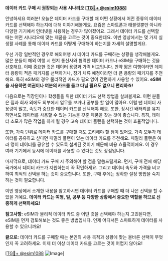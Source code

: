 **데이터 카드 구매 시 권장되는 사용 시나리오 [[TG💪+ @esim1088](https://t.me/s/esim1088)]**

안녕하세요 여러분! 오늘은 데이터 카드를 구매할 때 어떤 상황에서 어떤 종류의 데이터 카드를 선택해야 하는지에 대해 이야기해볼게요. 요즘은 스마트폰과 태블릿뿐만 아니라 다양한 기기에서 인터넷을 사용하는 경우가 많아졌어요. 그래서 데이터 카드를 선택할 때는 어떤 시나리오에 맞는 제품을 고르는 것이 중요한데요. 이번 영상에서는 몇 가지 실생활 사례를 통해 데이터 카드를 어떻게 구매해야 하는지를 자세히 설명할게요.

우선 가장 일반적인 경우로 해외여행 시 데이터 카드를 구매하는 상황을 생각해볼게요. 많은 분들이 해외 여행 시 현지 통신사와 협력한 데이터 카드나 eSIM을 구매하는 것을 선호해요. 이때 중요한 것은 데이터 용량과 가격 비교입니다. 만약 짧은 여행이라면 데이터 용량이 적은 패키지를 선택하거나, 장기 체류 예정이라면 더 큰 용량의 패키지를 추천해요. 특히 eSIM의 경우 물리적인 카드가 필요 없어 간편하게 사용할 수 있어요. **eSIM을 사용하면 여권이나 여분의 카드를 들고 다닐 필요도 없으니 편리하죠!**

다음으로는 직장인이나 학생들을 위한 데이터 카드 선택 방법을 살펴볼게요. 이런 분들은 집과 회사 외에도 외부에서 업무를 보거나 공부를 할 일이 많아요. 이럴 땐 데이터 사용량이 많고, 속도가 중요한 데이터 카드를 선택해야 해요. 또한, 장시간 배터리를 유지하면서도 데이터를 사용할 수 있는 기능을 갖춘 제품을 찾는 것이 좋습니다. 특히, 데이터 소모가 많은 작업을 하게 될 경우 고속 데이터 플랜을 선택하는 것이 효율적입니다.

또한, 가족 단위로 데이터 카드를 구매할 때도 고려해야 할 점이 있어요. 가족 모두가 데이터를 공유하고 싶다면 패밀리 플랜이 있는 데이터 카드를 추천해요. 패밀리 플랜은 여러 명이 데이터를 공유할 수 있도록 설계된 것이기 때문에 비용 효율적이에요. 이 경우 여러 기기에서 동시에 데이터를 사용할 수 있다는 것도 장점입니다.

마지막으로, 데이터 카드 구매 시 주의해야 할 점을 말씀드릴게요. 먼저, 구매 전에 해당 국가에서 데이터 카드가 지원하는지 꼭 확인하세요. 그리고 데이터 속도와 가격을 비교하여 최적의 선택을 하는 것이 중요합니다. 또한, 구매 후에는 정확한 설정 방법을 숙지하는 것이 필요합니다.

이번 영상에서 소개한 내용을 참고하시면 데이터 카드를 구매할 때 더 나은 선택을 할 수 있을 거예요. **데이터 카드는 여행, 일, 공부 등 다양한 상황에서 중요한 역할을 하므로 신중하게 선택하세요!** 

**참고사항:** eSIM과 물리적 데이터 카드 중 어떤 것을 선택해야 하는지 고민된다면, eSIM을 먼저 검토해보는 것도 좋은 방법입니다. 언제 어디서든 스마트하게 데이터를 사용할 수 있으니까요!

**끝으로:** 데이터 카드를 구매할 때는 본인의 사용 목적과 상황에 맞는 올바른 선택이 무엇인지 꼭 고려하세요. 이제 더 이상 데이터 카드를 고르는 것이 어렵지 않아요! 

[[TG💪+ @esim1088](https://t.me/s/esim1088) ![Image](https://i.postimg.cc/Y0z9fWf4/image.png)]